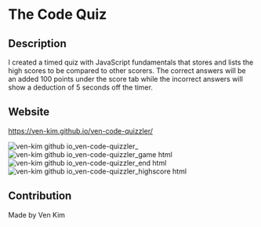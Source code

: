 # The Code Quiz

## Description
I created a timed quiz with JavaScript fundamentals that stores and lists the high scores to be compared to other scorers. The correct answers will be an added 100 points under the score tab while the incorrect answers will show a deduction of 5 seconds off the timer.

## Website
https://ven-kim.github.io/ven-code-quizzler/

![ven-kim github io_ven-code-quizzler_](https://user-images.githubusercontent.com/85568921/126082095-3bdd2938-f30a-490d-bf51-a56c84b632b4.png)
![ven-kim github io_ven-code-quizzler_game html](https://user-images.githubusercontent.com/85568921/126082097-340299d5-c0ba-486a-82df-0e320551b504.png)
![ven-kim github io_ven-code-quizzler_end html](https://user-images.githubusercontent.com/85568921/126082100-3d40a1a0-6cf3-4eb4-b436-7f7270865baa.png)
![ven-kim github io_ven-code-quizzler_highscore html](https://user-images.githubusercontent.com/85568921/126082101-342100fa-0e0c-4670-9ecc-f7707c4fc77d.png)

## Contribution
Made by Ven Kim
